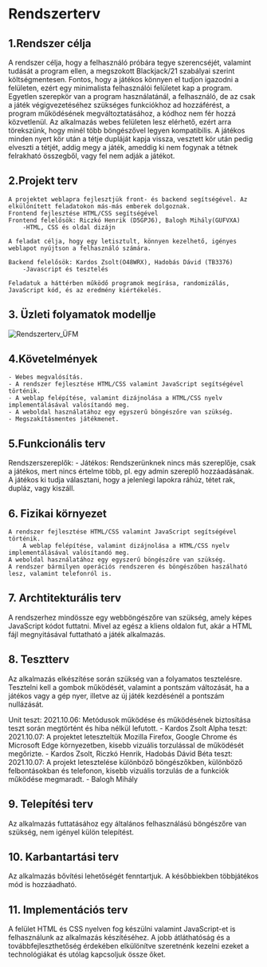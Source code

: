 # ﻿Rendszerterv

## 1.Rendszer célja
A rendszer célja, hogy a felhasználó próbára tegye szerencséjét, valamint tudását a program ellen, a megszokott Blackjack/21 szabályai szerint költségmentesen.
Fontos, hogy a játékos könnyen el tudjon igazodni a felületen, ezért egy minimalista felhasználói felületet kap a program.
Egyetlen szerepkör van a program használatánál, a felhasználó, de az csak a játék végigvezetéséhez szükséges funkciókhoz ad hozzáférést,
a program működésének megváltoztatásához, a kódhoz nem fér hozzá közvetlenül.
Az alkalmazás webes felületen lesz elérhető, ezért arra törekszünk, hogy minél több böngészővel legyen kompatibilis.
A játékos minden nyert kör után a tétje dupláját kapja vissza, vesztett kör után pedig elveszti a tétjét, addig megy a játék, ameddig
ki nem fogynak a tétnek felrakható összegből, vagy fel nem adják a játékot.

## 2.Projekt terv
	A projektet weblapra fejlesztjük front- és backend segítségével. Az elkülönített feladatokon más-más emberek dolgoznak.
	Frontend fejlesztése HTML/CSS segítségével
	Frontend felelősök: Riczkó Henrik (D5GPJ6), Balogh Mihály(GUFVXA)
		-HTML, CSS és oldal dizájn

	A feladat célja, hogy egy letisztult, könnyen kezelhető, igényes weblapot nyújtson a felhasználó számára.

	Backend felelősök: Kardos Zsolt(O48WRX), Hadobás Dávid (TB3376)
		-Javascript és tesztelés

	Feladatuk a háttérben működő programok megírása, randomizálás, JavaScript kód, és az eredmény kiértékelés.
	
## 3. Üzleti folyamatok modellje
![Rendszerterv_ÜFM](https://user-images.githubusercontent.com/82752886/135045846-c1ea8490-7fe1-4f7f-b73f-8c2b4a14c746.png)


## 4.Követelmények
	- Webes megvalósítás.
	- A rendszer fejlesztése HTML/CSS valamint JavaScript segítségével történik.
	- A weblap felépítése, valamint dizájnolása a HTML/CSS nyelv implementálásával valósítandó meg.
	- A weboldal használatához egy egyszerű böngészőre van szükség.
	- Megszakításmentes játékmenet.

## 5.Funkcionális terv
Rendszerszereplők:
	- Játékos: Rendszerünknek nincs más szereplője, csak a játékos, mert nincs értelme több, pl. egy admin szereplő hozzáadásának.
A játékos ki tudja választani, hogy a jelenlegi lapokra ráhúz, tétet rak, dupláz, vagy kiszáll.

## 6. Fizikai környezet
    A rendszer fejlesztése HTML/CSS valamint JavaScript segítségével történik.
        A weblap felépítése, valamint dizájnolása a HTML/CSS nyelv implementálásával valósítandó meg.
    A weboldal használatához egy egyszerű böngészőre van szükség.
    A rendszer bármilyen operációs rendszeren és böngészőben haszálható lesz, valamint telefonról is.

## 7. Archtitekturális terv
A rendszerhez mindössze egy webböngészőre van szükség, amely képes JavaScript kódot futtatni. Mivel az egész a kliens oldalon fut, akár a HTML fájl megnyitásával futtatható a játék alkalmazás.

## 8. Tesztterv
Az alkalmazás elkészítése során szükség van a folyamatos tesztelésre.
Tesztelni kell a gombok működését, valamint a pontszám változását, ha a játékos vagy a gép nyer, illetve az új játék kezdésénél a pontszám nullázását.

Unit teszt: 
	2021.10.06: Metódusok működése és működésének biztosítása teszt során megtörtént és hiba nélkül lefutott. - Kardos Zsolt
Alpha teszt:
	2021.10.07: A projektet leteszteltük Mozilla Firefox, Google Chrome és Microsoft Edge környezetben, kisebb vizuális torzulással de működését megőrizte. - Kardos Zsolt, 	Riczkó Henrik, Hadobás Dávid
Béta teszt:
	2021.10.07: A projekt letesztelése különböző böngészőkben, különböző felbontásokban és telefonon, kisebb vizuális torzulás de a funkciók működése megmaradt. - Balogh Mihály 

## 9. Telepítési terv
Az alkalmazás futtatásához egy általános felhasználású böngészőre van szükség, nem igényel külön telepítést.

## 10. Karbantartási terv
Az alkalmazás bővítési lehetőségét fenntartjuk. A későbbiekben többjátékos mód is hozzáadható.

## 11. Implementációs terv
A felület HTML és CSS nyelven fog készülni valamint JavaScript-et is felhasználunk az alkalmazás készítéséhez. A jobb átláthatóság és a továbbfejleszthetőség érdekében elkülönítve szeretnénk kezelni ezeket a technológiákat és utólag kapcsoljuk össze őket. 
